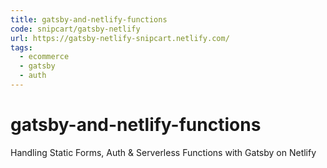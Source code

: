 ```yaml
---
title: gatsby-and-netlify-functions
code: snipcart/gatsby-netlify
url: https://gatsby-netlify-snipcart.netlify.com/
tags: 
  - ecommerce
  - gatsby
  - auth
---
```


# gatsby-and-netlify-functions

Handling Static Forms, Auth &amp; Serverless Functions with Gatsby on Netlify
